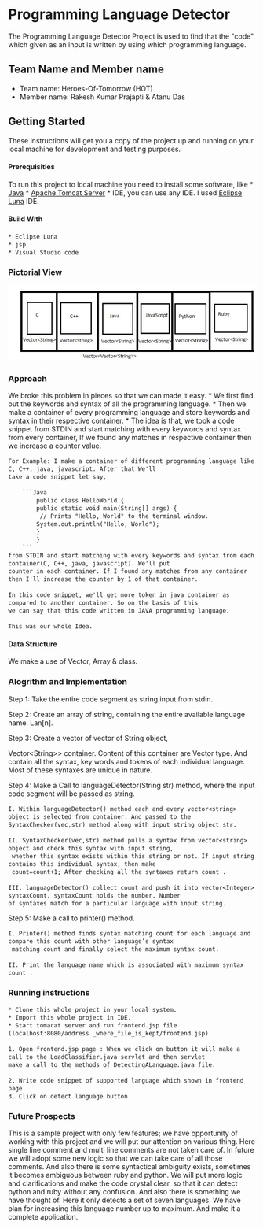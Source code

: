 # Programming Language Detector

The Programming Language Detector Project is used to find that the "code" which given as an input is 
written by using which programming language.

## Team Name and Member name

* Team name: Heroes-Of-Tomorrow (HOT)
* Member name: Rakesh Kumar Prajapti & Atanu Das 

## Getting Started

These instructions will get you a copy of the project up and running on your local machine for development
and testing purposes. 

#### Prerequisities

To run this project to local machine you need to install some software, like
    * [Java](https://www.java.com/en/download/win10.jsp)
    * [Apache Tomcat Server](https://tomcat.apache.org/download-80.cgi)
    * IDE, you can use any IDE. I used [Eclipse Luna](https://www.eclipse.org/downloads/download.php?file=/oomph/epp/neon/R1/eclipse-inst-win64.exe) IDE.

#### Build With
    * Eclipse Luna
    * jsp
    * Visual Studio code

### Pictorial View
![Language Detector](https://github.com/rakeshec005/Heroes-Of-Tomorrow-HOT-/blob/master/vector.jpg)
### Approach
We broke this problem in pieces so that we can made it easy.
    * We first find out the keywords and syntax of all the programming language.
    * Then we make a container of every programming language and store keywords and syntax in their respective container.
    * The idea is that, we took a code snippet from STDIN and start matching with every keywords and syntax from every 
    container, If we found any matches in respective container then we increase a counter value.

    For Example: I make a container of different programming language like C, C++, java, javascript. After that We'll
    take a code snippet let say,

        ```Java
            public class HelloWorld {
            public static void main(String[] args) {
             // Prints "Hello, World" to the terminal window.
            System.out.println("Hello, World");
            }
            }
        ```
    from STDIN and start matching with every keywords and syntax from each container(C, C++, java, javascript). We'll put 
    counter in each container. If I found any matches from any container then I'll increase the counter by 1 of that container.

    In this code snippet, we'll get more token in java container as compared to another container. So on the basis of this 
    we can say that this code written in JAVA programming language.

    This was our whole Idea.

#### Data Structure
We make a use of Vector, Array & class.

### Alogrithm and Implementation
Step 1: Take the entire code segment as string input from stdin.

Step 2: Create an array of string, containing the entire available language name. Lan[n].

Step 3: Create a vector of vector of String object,

Vector<<Vector>String>> container. Content of this container are Vector<String> type. And contain all the syntax, 
key words and tokens of each individual language. Most of these syntaxes are unique in nature.

Step 4: Make a Call to languageDetector(String str) method, where the input code segment will be passed as string.

    I. Within languageDetector() method each and every vector<string> object is selected from container. And passed to the 
    SyntaxChecker(vec,str) method along with input string object str.

    II. SyntaxChecker(vec,str) method pulls a syntax from vector<string> object and check this syntax with input string,
     whether this syntax exists within this string or not. If input string contains this individual syntax, then make 
     count=count+1; After checking all the syntaxes return count .

    III. languageDetector() collect count and push it into vector<Integer> syntaxCount. syntaxCount holds the number. Number 
    of syntaxes match for a particular language with input string.

Step 5: Make a call to printer() method.

    I. Printer() method finds syntax matching count for each language and compare this count with other language’s syntax
     matching count and finally select the maximum syntax count.

    II. Print the language name which is associated with maximum syntax count .
 
### Running instructions
    * Clone this whole project in your local system.
    * Import this whole project in IDE.
    * Start tomacat server and run frontend.jsp file (localhost:8080/address _where_file_is_kept/frontend.jsp)
    
    1. Open frontend.jsp page : When we click on button it will make a call to the LoadClassifier.java servlet and then servlet
    make a call to the methods of DetectingALanguage.java file.

    2. Write code snippet of supported language which shown in frontend page. 
    3. Click on detect language button

### Future Prospects
This is a sample project with only few features; we have opportunity of working with this project and we will put our
attention on various thing. Here single line comment and multi line comments are not taken care of. In future we will
adopt some new logic so that we can take care of all those comments. And also there is some syntactical ambiguity exists,
sometimes it becomes ambiguous between ruby and python. We will put more logic and clarifications and make the code crystal
clear, so that it can detect python and ruby without any confusion. And also there is something we have thought of. 
Here it only detects a set of seven languages. We have plan for increasing this language number up to maximum. And make it 
a complete application.
